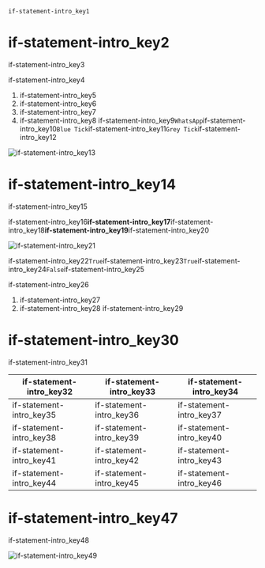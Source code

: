 ```ngMeta
if-statement-intro_key1
```
# if-statement-intro_key2
if-statement-intro_key3

if-statement-intro_key4

1. if-statement-intro_key5
2. if-statement-intro_key6
3. if-statement-intro_key7
4. if-statement-intro_key8
if-statement-intro_key9`WhatsApp`if-statement-intro_key10`Blue Tick`if-statement-intro_key11`Grey Tick`if-statement-intro_key12

![if-statement-intro_key13](https://merakidebug.s3.ap-south-1.amazonaws.com/course_images/if-else/if-statement-flowcharts/assets/theory_images/if-statement-intro_whatsapp-blue-grey-ticks.jpg)


# if-statement-intro_key14
if-statement-intro_key15

if-statement-intro_key16**if-statement-intro_key17**if-statement-intro_key18**if-statement-intro_key19**if-statement-intro_key20

![if-statement-intro_key21](https://merakidebug.s3.ap-south-1.amazonaws.com/course_images/if-else/if-statement-flowcharts/assets/theory_images/if-statement-intro_flowchart1.png)

if-statement-intro_key22`True`if-statement-intro_key23`True`if-statement-intro_key24`False`if-statement-intro_key25

if-statement-intro_key26

1. if-statement-intro_key27
2. if-statement-intro_key28
if-statement-intro_key29

# if-statement-intro_key30
if-statement-intro_key31

|if-statement-intro_key32|if-statement-intro_key33|if-statement-intro_key34|
|---|---|---|
|if-statement-intro_key35|if-statement-intro_key36|if-statement-intro_key37|
|if-statement-intro_key38|if-statement-intro_key39|if-statement-intro_key40|
|if-statement-intro_key41|if-statement-intro_key42|if-statement-intro_key43|
|if-statement-intro_key44|if-statement-intro_key45|if-statement-intro_key46|
# if-statement-intro_key47
if-statement-intro_key48

![if-statement-intro_key49](https://merakidebug.s3.ap-south-1.amazonaws.com/course_images/if-else/if-statement-flowcharts/assets/theory_images/if-statement-intro_fb-login-flowchart.png)
